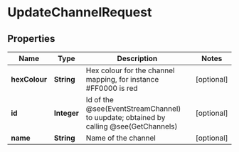 

# UpdateChannelRequest


## Properties

| Name | Type | Description | Notes |
|------------ | ------------- | ------------- | -------------|
|**hexColour** | **String** | Hex colour for the channel mapping, for instance #FF0000 is red |  [optional] |
|**id** | **Integer** | Id of the @see(EventStreamChannel) to uupdate; obtained by calling @see(GetChannels) |  [optional] |
|**name** | **String** | Name of the channel |  [optional] |



